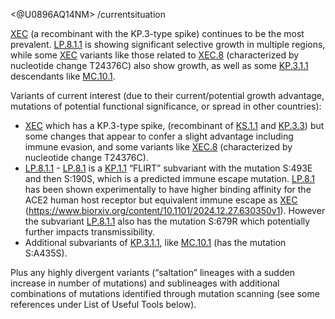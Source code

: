 <@U0896AQ14NM> /currentsituation



<u id='XEC'>XEC</u> (a recombinant with the KP.3-type spike) continues to be the most prevalent. <u id='LP_8_1_1'>LP.8.1.1</u> is showing significant selective growth in multiple regions, while some <u id='XEC'>XEC</u> variants like those related to <u id='XEC_8'>XEC.8</u> (characterized by nucleotide change T24376C) also show growth, as well as some <u id='KP_3_1_1'>KP.3.1.1</u> descendants like <u id='MC_10_1'>MC.10.1</u>.



Variants of current interest (due to their current/potential growth advantage, mutations of potential functional significance, or spread in other countries):



* <u id='XEC'>XEC</u> which has a KP.3-type spike, (recombinant of <u id='KS_1_1'>KS.1.1</u> and <u id='KP_3_3'>KP.3.3</u>) but some changes that appear to confer a slight advantage including immune evasion, and some variants like <u id='XEC_8'>XEC.8</u> (characterized by nucleotide change T24376C).
* <u id='LP_8_1_1'>LP.8.1.1</u> - <u id='LP_8_1'>LP.8.1</u> is a <u id='KP_1_1'>KP.1.1</u> “FLIRT” subvariant with the mutation S:493E and then S:190S, which is a predicted immune escape mutation. <u id='LP_8_1'>LP.8.1</u> has been shown experimentally to have higher binding affinity for the ACE2 human host receptor but equivalent immune escape as <u id='XEC'>XEC</u> (<https://www.biorxiv.org/content/10.1101/2024.12.27.630350v1>). However the subvariant <u id='LP_8_1_1'>LP.8.1.1</u> also has the mutation S:679R which potentially further impacts transmissibility.
* Additional subvariants of <u id='KP_3_1_1'>KP.3.1.1</u>, like <u id='MC_10_1'>MC.10.1</u> (has the mutation S:A435S).

Plus any highly divergent variants (“saltation” lineages with a sudden increase in number of mutations) and sublineages with additional combinations of mutations identified through mutation scanning (see some references under List of Useful Tools below).


<!-- edited -->